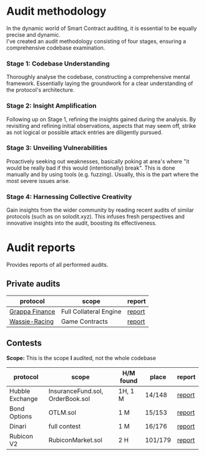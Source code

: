 # Audit methodology
In the dynamic world of Smart Contract auditing, it is essential to be equally precise and dynamic.\
I've created an audit methodology consisting of four stages, ensuring a comprehensive codebase examination.

### Stage 1: Codebase Understanding
Thoroughly analyse the codebase, constructing a comprehensive mental framework. Essentially laying the groundwork for a clear understanding of the protocol's architecture.

### Stage 2: Insight Amplification
Following up on Stage 1, refining the insights gained during the analysis. By revisiting and refining initial observations, aspects that may seem off, strike as not logical or possible attack entries are diligently pursued.

### Stage 3: Unveiling Vulnerabilities
Proactively seeking out weaknesses, basically poking at area's where "it would be really bad if this would (intentionally) break". This is done manually and by using tools (e.g. fuzzing). Usually, this is the part where the most severe issues arise.

### Stage 4: Harnessing Collective Creativity
Gain insights from the wider community by reading recent audits of similar protocols (such as on solodit.xyz). This infuses fresh perspectives and innovative insights into the audit, boosting its effectiveness.

# Audit reports

Provides reports of all performed audits.

## Private audits

| protocol | scope | report |
| ---- | ---- | ---------|
| [Grappa Finance](https://www.grappa.finance/) | Full Collateral Engine | [report](https://github.com/Delvir0/Grappa-Finance/blob/main/GrappaFinance-FullCollateralEngine-report.md.pdf)
| [Wassie-Racing](https://wassieracing.com/) | Game Contracts | [report](https://github.com/Delvir0/Audits/blob/main/Wassie-Racing/report.md)


## Contests

**Scope:** This is the scope **I** audited, not the whole codebase

| protocol | scope | H/M found | place | report |
| ---- | ---- | ---------| ---- | ---- | 
| Hubble Exchange | InsuranceFund.sol, OrderBook.sol | 1H, 1 M | 14/148 | [report](https://audits.sherlock.xyz/contests/72/report)
| Bond Options | OTLM.sol | 1 M | 15/153 | [report](https://audits.sherlock.xyz/contests/99/report) 
| Dinari | full contest | 1 M | 16/176 | [report](https://audits.sherlock.xyz/contests/98/report) 
| Rubicon V2 | RubiconMarket.sol | 2 H | 101/179 | [report](https://github.com/Delvir0/Grappa-Finance/blob/main/GrappaFinance-FullCollateralEngine-report.md.pdf)
